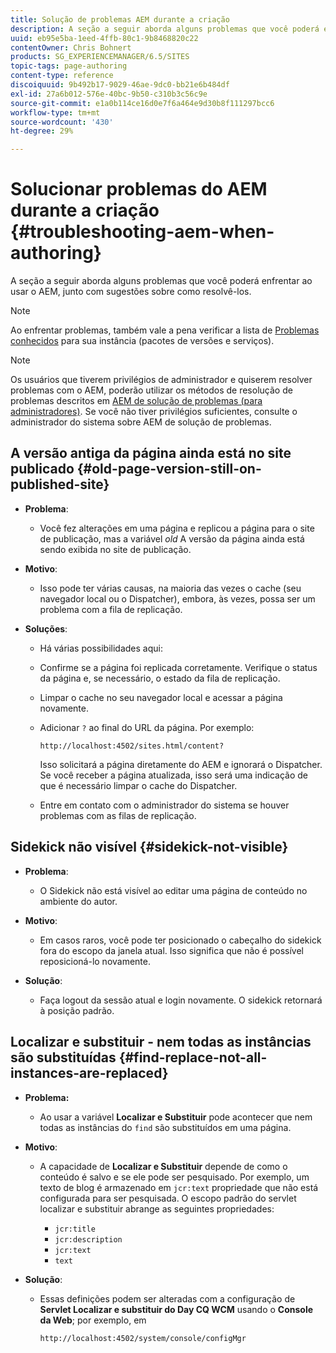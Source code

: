```yaml
---
title: Solução de problemas AEM durante a criação
description: A seção a seguir aborda alguns problemas que você poderá enfrentar ao usar o AEM, junto com sugestões sobre como resolvê-los.
uuid: eb95e5ba-1eed-4ffb-80c1-9b8468820c22
contentOwner: Chris Bohnert
products: SG_EXPERIENCEMANAGER/6.5/SITES
topic-tags: page-authoring
content-type: reference
discoiquuid: 9b492b17-9029-46ae-9dc0-bb21e6b484df
exl-id: 27a6b012-576e-40bc-9b50-c310b3c56c9e
source-git-commit: e1a0b114ce16d0e7f6a464e9d30b8f111297bcc6
workflow-type: tm+mt
source-wordcount: '430'
ht-degree: 29%

---
```


# Solucionar problemas do AEM durante a criação  {#troubleshooting-aem-when-authoring}

A seção a seguir aborda alguns problemas que você poderá enfrentar ao usar o AEM, junto com sugestões sobre como resolvê-los.

>[!NOTE]
>
>Ao enfrentar problemas, também vale a pena verificar a lista de [Problemas conhecidos](/help/release-notes/release-notes.md) para sua instância (pacotes de versões e serviços).

>[!NOTE]
>
>Os usuários que tiverem privilégios de administrador e quiserem resolver problemas com o AEM, poderão utilizar os métodos de resolução de problemas descritos em [AEM de solução de problemas (para administradores)](/help/sites-administering/troubleshoot.md). Se você não tiver privilégios suficientes, consulte o administrador do sistema sobre AEM de solução de problemas.

## A versão antiga da página ainda está no site publicado {#old-page-version-still-on-published-site}

* **Problema**:

   * Você fez alterações em uma página e replicou a página para o site de publicação, mas a variável *old* A versão da página ainda está sendo exibida no site de publicação.

* **Motivo**:

   * Isso pode ter várias causas, na maioria das vezes o cache (seu navegador local ou o Dispatcher), embora, às vezes, possa ser um problema com a fila de replicação.

* **Soluções**:

   * Há várias possibilidades aqui:
   * Confirme se a página foi replicada corretamente. Verifique o status da página e, se necessário, o estado da fila de replicação.
   * Limpar o cache no seu navegador local e acessar a página novamente.
   * Adicionar `?` ao final do URL da página. Por exemplo:

      `http://localhost:4502/sites.html/content?`

      Isso solicitará a página diretamente do AEM e ignorará o Dispatcher. Se você receber a página atualizada, isso será uma indicação de que é necessário limpar o cache do Dispatcher.

   * Entre em contato com o administrador do sistema se houver problemas com as filas de replicação.

## Sidekick não visível {#sidekick-not-visible}

* **Problema**:

   * O Sidekick não está visível ao editar uma página de conteúdo no ambiente do autor.

* **Motivo**:

   * Em casos raros, você pode ter posicionado o cabeçalho do sidekick fora do escopo da janela atual. Isso significa que não é possível reposicioná-lo novamente.

* **Solução**:

   * Faça logout da sessão atual e login novamente. O sidekick retornará à posição padrão.

## Localizar e substituir - nem todas as instâncias são substituídas {#find-replace-not-all-instances-are-replaced}

* **Problema:**

   * Ao usar a variável **Localizar e Substituir** pode acontecer que nem todas as instâncias do `find` são substituídos em uma página.

* **Motivo**:

   * A capacidade de **Localizar e Substituir** depende de como o conteúdo é salvo e se ele pode ser pesquisado. Por exemplo, um texto de blog é armazenado em `jcr:text` propriedade que não está configurada para ser pesquisada. O escopo padrão do servlet localizar e substituir abrange as seguintes propriedades:

      * `jcr:title`
      * `jcr:description`
      * `jcr:text`
      * `text`

* **Solução**:

   * Essas definições podem ser alteradas com a configuração de **Servlet Localizar e substituir do Day CQ WCM** usando o **Console da Web**; por exemplo, em

      `http://localhost:4502/system/console/configMgr`
